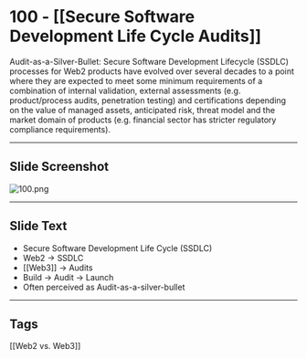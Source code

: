 # 100 - [[Secure Software Development Life Cycle Audits]]

Audit-as-a-Silver-Bullet: Secure Software Development Lifecycle (SSDLC) processes for Web2 products have evolved over several decades to a point where they are expected to meet some minimum requirements of a combination of internal validation, external assessments (e.g. product/process audits, penetration testing) and certifications depending on the value of managed assets, anticipated risk, threat model and the market domain of products (e.g. financial sector has stricter regulatory compliance requirements).

___
## Slide Screenshot
![100.png](../images/ethereum101/100.png)
___
## Slide Text
- Secure Software Development Life Cycle (SSDLC)
- Web2 -> SSDLC
- [[Web3]] -> Audits
- Build -> Audit -> Launch
- Often perceived as Audit-as-a-silver-bullet 
___
## Tags
[[Web2 vs. Web3]]
